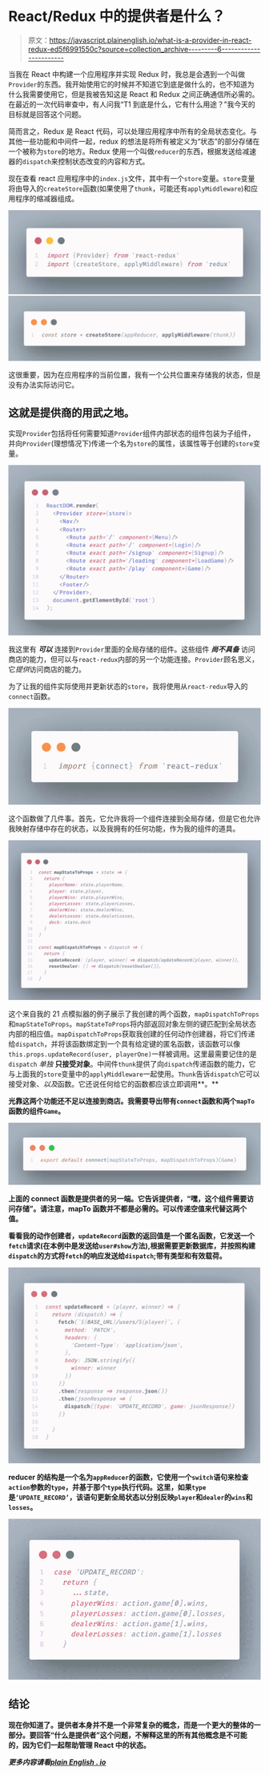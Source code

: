 # React/Redux 中的提供者是什么？

> 原文：<https://javascript.plainenglish.io/what-is-a-provider-in-react-redux-ed5f6991550c?source=collection_archive---------6----------------------->

当我在 React 中构建一个应用程序并实现 Redux 时，我总是会遇到一个叫做`Provider`的东西。我开始使用它的时候并不知道它到底是做什么的，也不知道为什么我需要使用它，但是我被告知这是 React 和 Redux 之间正确通信所必需的。在最近的一次代码审查中，有人问我“T1 到底是什么，它有什么用途？”我今天的目标就是回答这个问题。

简而言之，Redux 是 React 代码，可以处理应用程序中所有的全局状态变化。与其他一些功能和中间件一起，redux 的想法是将所有被定义为“状态”的部分存储在一个被称为`store`的地方。Redux 使用一个叫做`reducer`的东西，根据发送给减速器的`dispatch`来控制状态改变的内容和方式。

现在查看 react 应用程序中的`index.js`文件，其中有一个`store`变量。`store`变量将由导入的`createStore`函数(如果使用了`thunk`，可能还有`applyMiddleware`)和应用程序的缩减器组成。

![](img/f66baa2a7cc46f18cab11ce8cad07f18.png)![](img/2f13ba17e1f792a899eefb79d0c7b782.png)

这很重要，因为在应用程序的当前位置，我有一个公共位置来存储我的状态，但是没有办法实际访问它。

## 这就是提供商的用武之地。

实现`Provider`包括将任何需要知道`Provider`组件内部状态的组件包装为子组件，并向`Provider`(理想情况下)传递一个名为`store`的属性，该属性等于创建的`store`变量。

![](img/eb5d5614143cbc53385050d2ac686444.png)

我这里有 ***可以*** 连接到`Provider`里面的全局存储的组件。这些组件 ***尚不具备*** 访问商店的能力，但可以与`react-redux`内部的另一个功能连接。`Provider`顾名思义，它*提供*访问商店的能力。

为了让我的组件实际使用并更新状态的`store`，我将使用从`react-redux`导入的`connect`函数。

![](img/12901c38337ab83b6622e531eaa89e07.png)

这个函数做了几件事。首先，它允许我将一个组件连接到全局存储，但是它也允许我映射存储中存在的状态，以及我拥有的任何功能，作为我的组件的道具。

![](img/7f4c75b6a2e4516950b9a4227d68c645.png)

这个来自我的 21 点模拟器的例子展示了我创建的两个函数，`mapDispatchToProps`和`mapStateToProps`。`mapStateToProps`将内部返回对象左侧的键匹配到全局状态内部的相应值。`mapDispatchToProps`获取我创建的任何动作创建器，将它们传递给`dispatch`，并将该函数绑定到一个具有给定键的匿名函数，该函数可以像`this.props.updateRecord(user, playerOne)`一样被调用。这里最需要记住的是`dispatch` *单独* **只接受对象**。中间件`thunk`提供了向`dispatch`传递函数的能力，它与上面我的`store`变量中的`applyMiddleware`一起使用。`Thunk`告诉`dispatch`它可以接受对象、*以及*函数。它还说任何给它的函数都应该立即调用**。**

**光靠这两个功能还不足以连接到商店。我需要导出带有`connect`函数和两个`mapTo`函数的组件`Game`。**

**![](img/5fe1ff6739ad9bbdc21c658d1a9f9e48.png)**

**上面的 connect 函数是提供者的另一端。它告诉提供者，“嘿，这个组件需要访问存储”。请注意，mapTo 函数并不都是必需的。可以传递空值来代替这两个值。**

**看看我的动作创建者，`updateRecord`函数的返回值是一个匿名函数，它发送一个`fetch`请求(在本例中是发送给`user#show`方法),根据需要更新数据库，并按照构建`dispatch`的方式将`fetch`的响应发送给`dispatch`;带有类型和有效载荷。**

**![](img/81cbdc421295815de20d8792201a3564.png)**

**reducer 的结构是一个名为`appReducer`的函数，它使用一个`switch`语句来检查`action`参数的`type`，并基于那个`type`执行代码。这里，如果`type`是`‘UPDATE_RECORD’`，该语句更新全局状态以分别反映`player`和`dealer`的`wins`和`losses`。**

**![](img/d8d4bd68372237a8aaccd7661ed82fa5.png)**

## **结论**

**现在你知道了。提供者本身并不是一个非常复杂的概念，而是一个更大的整体的一部分。要回答“什么是提供者”这个问题，不解释这里的所有其他概念是不可能的，因为它们一起帮助管理 React 中的状态。**

***更多内容请看*[***plain English . io***](http://plainenglish.io)**